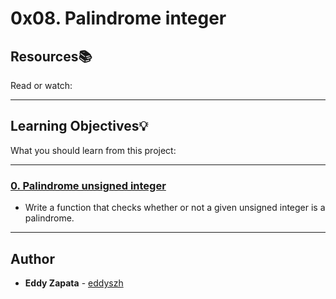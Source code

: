 # 0x08. Palindrome integer

## Resources:books:
Read or watch:

---
## Learning Objectives:bulb:
What you should learn from this project:

---

### [0. Palindrome unsigned integer](./0-is_palindrome.c)
* Write a function that checks whether or not a given unsigned integer is a palindrome.

---

## Author
* **Eddy Zapata** - [eddyszh](https://github.com/Eddyszh)